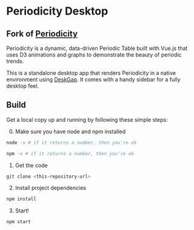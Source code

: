 # Periodicity Desktop

## Fork of [Periodicity](https://github.com/kadinzhang/Periodicity)

Periodicity is a dynamic, data-driven Periodic Table built with Vue.js that uses D3 animations and graphs to demonstrate the beauty of periodic trends. 

This is a standalone desktop app that renders Periodicity in a native environment using [DeskGap](https://github.com/patr0nus/DeskGap). It comes with a handy sidebar for a fully desktop feel.

## Build

Get a local copy up and running by following these simple steps:

0. Make sure you have node and npm installed

```sh
node -v # if it returns a number, then you're ok

npm -v # if it returns a number, then you're ok
```

1. Get the code

```sh
git clone <this-repository-url>
```

2. Install project dependencies

```sh
npm install
```

3. Start!

```sh
npm start
```
